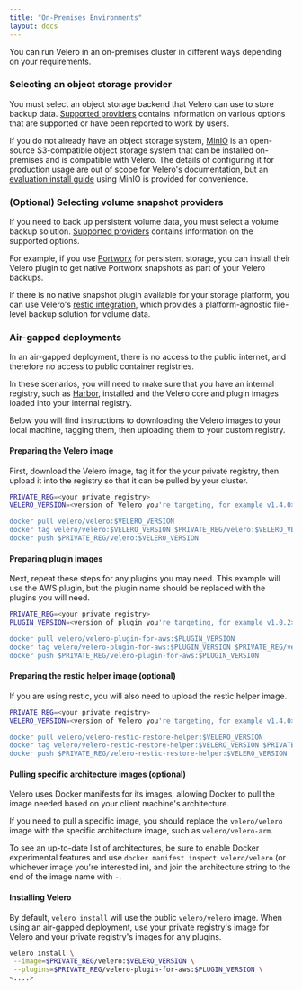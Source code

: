 ```yaml
---
title: "On-Premises Environments"
layout: docs
---
```


You can run Velero in an on-premises cluster in different ways depending on your requirements.

### Selecting an object storage provider

You must select an object storage backend that Velero can use to store backup data. [Supported providers][0] contains information on various
options that are supported or have been reported to work by users.

If you do not already have an object storage system, [MinIO][2] is an open-source S3-compatible object storage system that can be installed on-premises and is compatible with Velero. The details of configuring it for production usage are out of scope for Velero's documentation, but an [evaluation install guide][3] using MinIO is provided for convenience.

### (Optional) Selecting volume snapshot providers

If you need to back up persistent volume data, you must select a volume backup solution. [Supported providers][0] contains information on the supported options.

For example, if you use [Portworx][4] for persistent storage, you can install their Velero plugin to get native Portworx snapshots as part of your Velero backups.

If there is no native snapshot plugin available for your storage platform, you can use Velero's [restic integration][1], which provides a platform-agnostic file-level backup solution for volume data.

### Air-gapped deployments

In an air-gapped deployment, there is no access to the public internet, and therefore no access to public container registries.

In these scenarios, you will need to make sure that you have an internal registry, such as [Harbor][5], installed and the Velero core and plugin images loaded into your internal registry.

Below you will find instructions to downloading the Velero images to your local machine, tagging them, then uploading them to your custom registry.

#### Preparing the Velero image

First, download the Velero image, tag it for the your private registry, then upload it into the registry so that it can be pulled by your cluster.

```bash
PRIVATE_REG=<your private registry>
VELERO_VERSION=<version of Velero you're targeting, for example v1.4.0>

docker pull velero/velero:$VELERO_VERSION
docker tag velero/velero:$VELERO_VERSION $PRIVATE_REG/velero:$VELERO_VERSION
docker push $PRIVATE_REG/velero:$VELERO_VERSION
```

#### Preparing plugin images

Next, repeat these steps for any plugins you may need. This example will use the AWS plugin, but the plugin name should be replaced with the plugins you will need.

```bash
PRIVATE_REG=<your private registry>
PLUGIN_VERSION=<version of plugin you're targeting, for example v1.0.2>

docker pull velero/velero-plugin-for-aws:$PLUGIN_VERSION
docker tag velero/velero-plugin-for-aws:$PLUGIN_VERSION $PRIVATE_REG/velero-plugin-for-aws:$PLUGIN_VERSION
docker push $PRIVATE_REG/velero-plugin-for-aws:$PLUGIN_VERSION
```

#### Preparing the restic helper image (optional)

If you are using restic, you will also need to upload the restic helper image.

```bash
PRIVATE_REG=<your private registry>
VELERO_VERSION=<version of Velero you're targeting, for example v1.4.0>

docker pull velero/velero-restic-restore-helper:$VELERO_VERSION
docker tag velero/velero-restic-restore-helper:$VELERO_VERSION $PRIVATE_REG/velero-restic-restore-helper:$VELERO_VERSION
docker push $PRIVATE_REG/velero-restic-restore-helper:$VELERO_VERSION
```

#### Pulling specific architecture images (optional)

Velero uses Docker manifests for its images, allowing Docker to pull the image needed based on your client machine's architecture.

If you need to pull a specific image, you should replace the `velero/velero` image with the specific architecture image, such as `velero/velero-arm`.

To see an up-to-date list of architectures, be sure to enable Docker experimental features and use `docker manifest inspect velero/velero` (or whichever image you're interested in), and join the architecture string to the end of the image name with `-`.

#### Installing Velero

By default, `velero install` will use the public `velero/velero` image. When using an air-gapped deployment, use your private registry's image for Velero and your private registry's images for any plugins.

```bash
velero install \
 --image=$PRIVATE_REG/velero:$VELERO_VERSION \
 --plugins=$PRIVATE_REG/velero-plugin-for-aws:$PLUGIN_VERSION \
<....>
```


[0]: supported-providers.md
[1]: restic.md
[2]: https://min.io
[3]: contributions/minio.md
[4]: https://portworx.com
[5]: https://goharbor.io/
